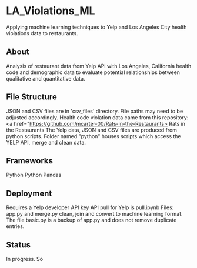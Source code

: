 # LA_Violations_ML
Applying machine learning techniques to Yelp and Los Angeles City health violations data to restaurants.

## About 
Analysis of restaurant data from Yelp API with Los Angeles, California 
health code and demographic data to evaluate potential relationships between qualitative and quantitative data. 

## File Structure
JSON and CSV files are in 'csv_files' directory. File paths may need to be adjusted accordingly.
Health code violation data came from this repository: <a href="https://github.com/mcarter-00/Rats-in-the-Restaurants> Rats in the Restaurants</a>
The Yelp data, JSON  and CSV files are produced from python scripts.
Folder named "python" houses scripts which access the YELP API, merge and clean data.

## Frameworks
Python
Python Pandas

## Deployment
Requires a Yelp developer API key
API pull for Yelp is pull.ipynb
Files: app.py and merge.py clean, join and convert to machine learning format.
The file basic.py is a backup of app.py and does not remove duplicate entries.

## Status
In progress. So




